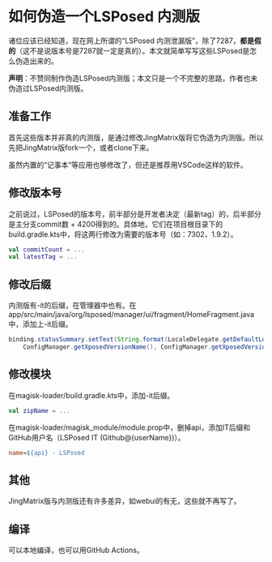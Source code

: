 # 如何伪造一个LSPosed 内测版

诸位应该已经知道，现在网上所谓的“LSPosed 内测泄漏版”，除了7287，**都是假的**（这不是说版本号是7287就一定是真的）。本文就简单写写这些LSPosed是怎么伪造出来的。

**声明**：不赞同制作伪造LSPosed内测版；本文只是一个不完整的思路，作者也未伪造过LSPosed内测版。

## 准备工作
首先这些版本并非真的内测版，是通过修改JingMatrix版将它伪造为内测版。所以先把JingMatrix版fork一个，或者clone下来。

虽然内置的“记事本”等应用也够修改了，但还是推荐用VSCode这样的软件。

## 修改版本号
之前说过，LSPosed的版本号，前半部分是开发者决定（最新tag）的，后半部分是主分支commit数 + 4200得到的。具体地，它们在项目根目录下的build.gradle.kts中，将这两行修改为需要的版本号（如：7302，1.9.2）。

```kotlin
val commitCount = ...
val latestTag = ...
```

## 修改后缀
内测版有-it的后缀，在管理器中也有。在app/src/main/java/org/lsposed/manager/ui/fragment/HomeFragment.java中，添加上-it后缀。

```java
binding.statusSummary.setText(String.format(LocaleDelegate.getDefaultLocale(), "%s (%d) - %s",
    ConfigManager.getXposedVersionName(), ConfigManager.getXposedVersionCode(), ConfigManager.getApi()));
```

## 修改模块
在magisk-loader/build.gradle.kts中，添加-it后缀。

```kotlin
val zipName = ...
```

在magisk-loader/magisk_module/module.prop中，删掉api，添加IT后缀和GitHub用户名（LSPosed IT (Github@{userName})）。

```ini
name=${api} - LSPosed
```

## 其他
JingMatrix版与内测版还有许多差异，如webui的有无，这些就不再写了。

## 编译
可以本地编译，也可以用GitHub Actions。
